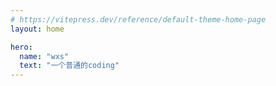 ```yaml
---
# https://vitepress.dev/reference/default-theme-home-page
layout: home

hero:
  name: "wxs"
  text: "一个普通的coding"
---
```

